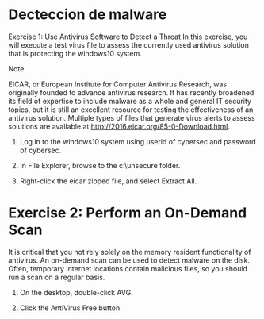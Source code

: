 # Decteccion de malware

Exercise 1: Use Antivirus Software to Detect a Threat
In this exercise, you will execute a test virus file to assess the currently used antivirus solution that is protecting the windows10 system.

Note

EICAR, or European Institute for Computer Antivirus Research, was originally founded to advance antivirus research. It has recently broadened its field of expertise to include malware as a whole and general IT security topics, but it is still an excellent resource for testing the effectiveness of an antivirus solution. Multiple types of files that generate virus alerts to assess solutions are available at http://2016.eicar.org/85-0-Download.html.

1. Log in to the windows10 system using userid of cybersec and password of cybersec.

2. In File Explorer, browse to the c:\unsecure folder.

3. Right-click the eicar zipped file, and select Extract All.

# Exercise 2: Perform an On-Demand Scan
It is critical that you not rely solely on the memory resident functionality of antivirus. An on-demand scan can be used to detect malware on the disk. Often, temporary Internet locations contain malicious files, so you should run a scan on a regular basis.

1. On the desktop, double-click AVG.

2. Click the AntiVirus Free button.
